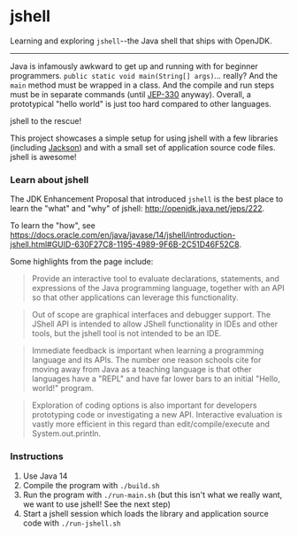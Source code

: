 # jshell

Learning and exploring `jshell`--the Java shell that ships with OpenJDK.

---

Java is infamously awkward to get up and running with for beginner programmers. `public static void main(String[] args)`... really?
And the `main` method must be wrapped in a class. And the compile and run steps must be in separate commands (until [JEP-330](https://openjdk.java.net/jeps/330) anyway).
Overall, a prototypical "hello world" is just too hard compared to other languages.
 
jshell to the rescue!

This project showcases a simple setup for using jshell with a few libraries (including [Jackson](https://github.com/FasterXML/jackson))
and with a small set of application source code files. jshell is awesome!  

### Learn about jshell

The JDK Enhancement Proposal that introduced `jshell` is the best place to learn the "what" and "why" of jshell: <http://openjdk.java.net/jeps/222>.

To learn the "how", see <https://docs.oracle.com/en/java/javase/14/jshell/introduction-jshell.html#GUID-630F27C8-1195-4989-9F6B-2C51D46F52C8>.

Some highlights from the page include:

> Provide an interactive tool to evaluate declarations, statements, and expressions of the Java programming language, together with an API so that other applications can leverage this functionality.

> Out of scope are graphical interfaces and debugger support. The JShell API is intended to allow JShell functionality in IDEs and other tools, but the jshell tool is not intended to be an IDE.

> Immediate feedback is important when learning a programming language and its APIs. The number one reason schools cite for moving away from Java as a teaching language is that other languages have a "REPL" and have far lower bars to an initial "Hello, world!" program.

> Exploration of coding options is also important for developers prototyping code or investigating a new API. Interactive evaluation is vastly more efficient in this regard than edit/compile/execute and System.out.println.

### Instructions

1. Use Java 14
1. Compile the program with `./build.sh`
1. Run the program with `./run-main.sh` (but this isn't what we really want, we want to use jshell! See the next step)
1. Start a jshell session which loads the library and application source code with `./run-jshell.sh`
